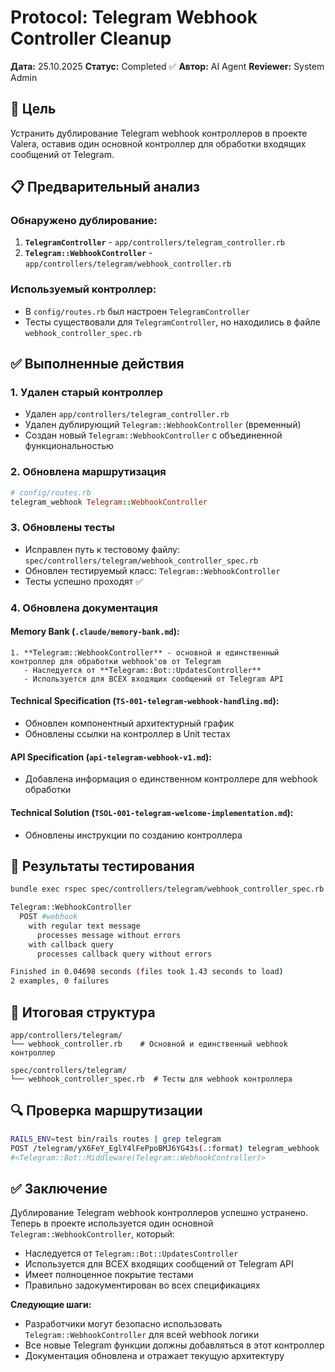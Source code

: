 # Protocol: Telegram Webhook Controller Cleanup

**Дата:** 25.10.2025
**Статус:** Completed ✅
**Автор:** AI Agent
**Reviewer:** System Admin

## 🎯 Цель

Устранить дублирование Telegram webhook контроллеров в проекте Valera, оставив один основной контроллер для обработки входящих сообщений от Telegram.

## 📋 Предварительный анализ

### Обнаружено дублирование:
1. **`TelegramController`** - `app/controllers/telegram_controller.rb`
2. **`Telegram::WebhookController`** - `app/controllers/telegram/webhook_controller.rb`

### Используемый контроллер:
- В `config/routes.rb` был настроен `TelegramController`
- Тесты существовали для `TelegramController`, но находились в файле `webhook_controller_spec.rb`

## ✅ Выполненные действия

### 1. Удален старый контроллер
- Удален `app/controllers/telegram_controller.rb`
- Удален дублирующий `Telegram::WebhookController` (временный)
- Создан новый `Telegram::WebhookController` с объединенной функциональностью

### 2. Обновлена маршрутизация
```ruby
# config/routes.rb
telegram_webhook Telegram::WebhookController
```

### 3. Обновлены тесты
- Исправлен путь к тестовому файлу: `spec/controllers/telegram/webhook_controller_spec.rb`
- Обновлен тестируемый класс: `Telegram::WebhookController`
- Тесты успешно проходят ✅

### 4. Обновлена документация

#### Memory Bank (`.claude/memory-bank.md`):
```
1. **Telegram::WebhookController** - основной и единственный контроллер для обработки webhook'ов от Telegram
   - Наследуется от **Telegram::Bot::UpdatesController**
   - Используется для ВСЕХ входящих сообщений от Telegram API
```

#### Technical Specification (`TS-001-telegram-webhook-handling.md`):
- Обновлен компонентный архитектурный график
- Обновлены ссылки на контроллер в Unit тестах

#### API Specification (`api-telegram-webhook-v1.md`):
- Добавлена информация о единственном контроллере для webhook обработки

#### Technical Solution (`TSOL-001-telegram-welcome-implementation.md`):
- Обновлены инструкции по созданию контроллера

## 🧪 Результаты тестирования

```bash
bundle exec rspec spec/controllers/telegram/webhook_controller_spec.rb --format documentation

Telegram::WebhookController
  POST #webhook
    with regular text message
      processes message without errors
    with callback query
      processes callback query without errors

Finished in 0.04698 seconds (files took 1.43 seconds to load)
2 examples, 0 failures
```

## 📁 Итоговая структура

```
app/controllers/telegram/
└── webhook_controller.rb    # Основной и единственный webhook контроллер

spec/controllers/telegram/
└── webhook_controller_spec.rb  # Тесты для webhook контроллера
```

## 🔍 Проверка маршрутизации

```bash
RAILS_ENV=test bin/rails routes | grep telegram
POST /telegram/yX6FeY_EglY4lFePpoBMJ6YG43s(.:format) telegram_webhook
#<Telegram::Bot::Middleware(Telegram::WebhookController)>
```

## ✅ Заключение

Дублирование Telegram webhook контроллеров успешно устранено. Теперь в проекте используется один основной `Telegram::WebhookController`, который:

- Наследуется от `Telegram::Bot::UpdatesController`
- Используется для ВСЕХ входящих сообщений от Telegram API
- Имеет полноценное покрытие тестами
- Правильно задокументирован во всех спецификациях

**Следующие шаги:**
- Разработчики могут безопасно использовать `Telegram::WebhookController` для всей webhook логики
- Все новые Telegram функции должны добавляться в этот контроллер
- Документация обновлена и отражает текущую архитектуру